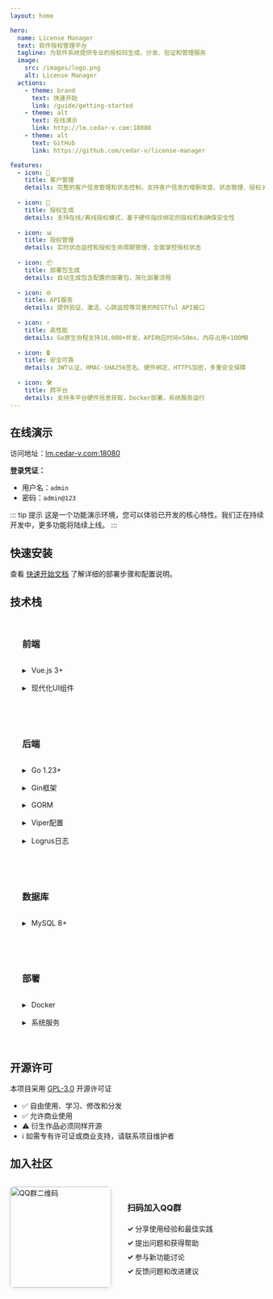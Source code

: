```yaml
---
layout: home

hero:
  name: License Manager
  text: 软件授权管理平台
  tagline: 为软件系统提供专业的授权码生成、分发、验证和管理服务
  image:
    src: /images/logo.png
    alt: License Manager
  actions:
    - theme: brand
      text: 快速开始
      link: /guide/getting-started
    - theme: alt
      text: 在线演示
      link: http://lm.cedar-v.com:18080
    - theme: alt
      text: GitHub
      link: https://github.com/cedar-v/license-manager

features:
  - icon: 🔧
    title: 客户管理
    details: 完整的客户信息管理和状态控制，支持客户信息的增删改查、状态管理、授权关联等核心功能
    
  - icon: 🔐
    title: 授权生成
    details: 支持在线/离线授权模式，基于硬件指纹绑定的授权机制确保安全性
    
  - icon: 📊
    title: 授权管理
    details: 实时状态监控和授权生命周期管理，全面掌控授权状态
    
  - icon: 📦
    title: 部署包生成
    details: 自动生成包含配置的部署包，简化部署流程
    
  - icon: 🌐
    title: API服务
    details: 提供验证、激活、心跳监控等完善的RESTful API接口
    
  - icon: ⚡
    title: 高性能
    details: Go原生协程支持10,000+并发，API响应时间<50ms，内存占用<100MB
    
  - icon: 🔒
    title: 安全可靠
    details: JWT认证、HMAC-SHA256签名、硬件绑定、HTTPS加密，多重安全保障
    
  - icon: 🛠️
    title: 跨平台
    details: 支持多平台硬件信息获取，Docker部署，系统服务运行
---
```


## 在线演示

访问地址：[lm.cedar-v.com:18080](http://lm.cedar-v.com:18080)

**登录凭证：**
- 用户名：`admin`
- 密码：`admin@123`

::: tip 提示
这是一个功能演示环境，您可以体验已开发的核心特性。我们正在持续开发中，更多功能将陆续上线。
:::

## 快速安装

查看 [快速开始文档](/guide/getting-started) 了解详细的部署步骤和配置说明。

## 技术栈

<div class="tech-grid">
  <div class="tech-category">
    <h3>前端</h3>
    <ul>
      <li>Vue.js 3+</li>
      <li>现代化UI组件</li>
    </ul>
  </div>
  
  <div class="tech-category">
    <h3>后端</h3>
    <ul>
      <li>Go 1.23+</li>
      <li>Gin框架</li>
      <li>GORM</li>
      <li>Viper配置</li>
      <li>Logrus日志</li>
    </ul>
  </div>
  
  <div class="tech-category">
    <h3>数据库</h3>
    <ul>
      <li>MySQL 8+</li>
    </ul>
  </div>
  
  <div class="tech-category">
    <h3>部署</h3>
    <ul>
      <li>Docker</li>
      <li>系统服务</li>
    </ul>
  </div>
</div>

## 开源许可

本项目采用 [GPL-3.0](https://www.gnu.org/licenses/gpl-3.0.html) 开源许可证

- ✅ 自由使用、学习、修改和分发
- ✅ 允许商业使用
- ⚠️ 衍生作品必须同样开源
- ℹ️ 如需专有许可证或商业支持，请联系项目维护者

## 加入社区

<div class="community">
  <img src="/images/qrcode_1755081220153.jpg" alt="QQ群二维码" width="200" />
  
  <div>
    <h3>扫码加入QQ群</h3>
    <ul>
      <li>分享使用经验和最佳实践</li>
      <li>提出问题和获得帮助</li>
      <li>参与新功能讨论</li>
      <li>反馈问题和改进建议</li>
    </ul>
  </div>
</div>

<style>
.tech-grid {
  display: grid;
  grid-template-columns: repeat(auto-fit, minmax(250px, 1fr));
  gap: 2rem;
  margin: 2rem 0;
}

.tech-category {
  background: var(--vp-c-bg-soft);
  border-radius: 8px;
  padding: 1.5rem;
  border: 1px solid var(--vp-c-divider);
}

.tech-category h3 {
  margin: 0 0 1rem 0;
  font-size: 1.1rem;
  color: var(--vp-c-brand);
  border-bottom: 2px solid var(--vp-c-brand);
  padding-bottom: 0.5rem;
}

.tech-category ul {
  list-style: none;
  padding: 0;
  margin: 0;
}

.tech-category li {
  padding: 0.5rem 0;
  color: var(--vp-c-text-2);
}

.tech-category li:before {
  content: "▸ ";
  color: var(--vp-c-brand);
  font-weight: bold;
  margin-right: 0.5rem;
}

.community {
  display: flex;
  align-items: center;
  gap: 2rem;
  margin: 2rem 0;
}

.community img {
  border-radius: 8px;
  box-shadow: 0 2px 8px rgba(0,0,0,0.1);
}

.community ul {
  list-style: none;
  padding: 0;
}

.community li {
  padding: 0.25rem 0;
}

.community li:before {
  content: "✓ ";
  color: var(--vp-c-brand);
  font-weight: bold;
}
</style>

